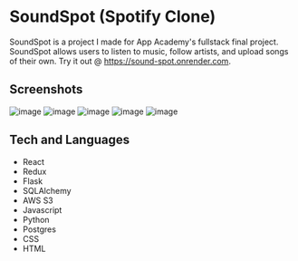 # SoundSpot (Spotify Clone)

SoundSpot is a project I made for App Academy's fullstack final project. SoundSpot allows users to listen to music, follow artists, and upload songs of their own. Try it out @ https://sound-spot.onrender.com.

## Screenshots
![image](https://github.com/Somorovd/appacademy-group-project-discord/assets/18534469/6b434f88-be38-4cef-be3e-6ae63e2e72e4)
![image](https://github.com/Somorovd/appacademy-group-project-discord/assets/18534469/1d67dfe5-1a71-4fb9-ba0d-05a620494704)
![image](https://github.com/Somorovd/appacademy-group-project-discord/assets/18534469/3414affc-90cf-4e6f-a3a8-1911b64937e9)
![image](https://github.com/Somorovd/appacademy-group-project-discord/assets/18534469/4238376d-9280-4e97-ab66-c7787b495b97)
![image](https://github.com/Somorovd/appacademy-group-project-discord/assets/18534469/e03c1058-e514-4348-bdd1-f56d4dafaa25)

## Tech and Languages

* React
* Redux
* Flask
* SQLAlchemy
* AWS S3
* Javascript
* Python
* Postgres
* CSS
* HTML
